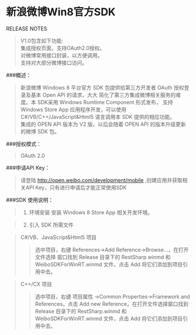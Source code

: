 新浪微博Win8官方SDK
===============

RELEASE NOTES

>V1.0包含如下功能:   
集成授权页面，支持OAuth2.0授权。    
对微博常用接口封装，以方便调用。    
支持对大部分微博接口访问。    


###概述：
>新浪微博 Windows  8 平台官方 SDK 包提供给第三方开发者 OAuth 授权登录及基本 Open API 的请求，大大
简化了第三方集成微博相关服务的难度。本 SDK采用 Windows Rumtime Component  形式发布， 支持 Windows Store App 
应用程序开发，可以使用 C#/VB/C++/JavaScript&Html5 语言调用本 SDK 提供的相应功能。   
集成的 OPEN API 版本为 V2 版，以后会随着 OPEN API 的版本升级更新的微博 SDK
包。

###授权模式：
>OAuth 2.0

###申请API Key：
>请登陆 <http://open.weibo.com/development/mobile> ,创建应用并获取相关API Key，只有进行申请后才能正常使用SDK


###SDK 使用说明：
>1.  环境安装
>安装 Windows 8 Store App 相关开发环境。


>2.  引入 SDK 所需文件   

>C#/VB、JavaScript&Html5 项目    
>>选中项目，右键 References->Add Reference->Browse...，在打开文件选择
窗口找到 Release 目录下的 RestSharp.winmd 和 WeiboSDKForWinRT.winmd
文件，点击 Add 将它们添加到项目引用中去。  

>C++/CX 项目   
>>选中项目，右键 项目属性 ->Common Properties->Framework and 
References，点击 Add  new  Reference，在打开文件选择窗口找到 Release
目录下的 RestSharp.winmd 和 WeiboSDKForWinRT.winmd 文件，点击 Add
将它们添加到项目引用中去。   


